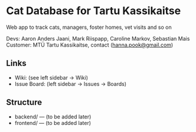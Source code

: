 # Cat Database for Tartu Kassikaitse

Web app to track cats, managers, foster homes, vet visits and so on

Devs: Aaron Anders Jaani, Mark Riispapp, Caroline Markov, Sebastian Mais
Customer: MTÜ Tartu Kassikaitse, contact (hanna.pook@gmail.com)

## Links
- Wiki: (see left sidebar → Wiki)
- Issue Board: (left sidebar → Issues → Boards)

## Structure
- backend/  — (to be added later)
- frontend/ — (to be added later)

